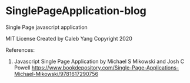 # SinglePageApplication-blog
Single Page javascript application


MIT License 
Created by Caleb Yang 
Copyright 2020

References: 
1. Javascript Single Page Application by Michael S Mikowski and Josh C Powell
https://www.bookdepository.com/Single-Page-Applications-Michael-Mikowski/9781617290756
